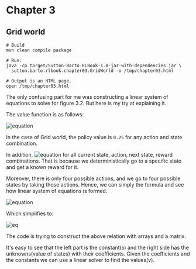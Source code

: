 # Chapter 3

## Grid world

```shell
# Build
mvn clean compile package

# Run:
java -cp target/Sutton-Barto-RLBook-1.0-jar-with-dependencies.jar \
  sutton.barto.rlbook.chapter03.GridWorld -o /tmp/chapter03.html

# Output is an HTML page.
open /tmp/chapter03.html
```

The only confusing part for me was constructing a linear system of equations to solve for figure 3.2. But here is
my try at explaining it. 

The value function is as follows:

![equation](https://latex.codecogs.com/svg.image?v_\pi(s)&space;=&space;\sum_{a}\pi(a&space;|&space;s)&space;\sum_{\acute{s},&space;r}&space;p(\acute{s},&space;r&space;|&space;s,&space;a)\left&space;[&space;r&space;&plus;&space;\gamma&space;v_\pi(\acute{s})&space;\right&space;])

In the case of Grid world, the policy value is `0.25` for any action and state combination.

In addition, 
![equation](https://latex.codecogs.com/svg.image?p(\acute{s},&space;r&space;|&space;s,&space;a)&space;=&space;1)
for all current state, action, next state, reward combinations. 
That is because we deterministically go to a specific state and get a known reward for it.

Moreover, there is only four possible actions, and we go to four possible states
by taking those actions. Hence, we can simply the formula and see how linear 
system of equations is formed. 

![equation](https://latex.codecogs.com/svg.image?v(s)&space;=&space;0.25&space;\left&space;[&space;r^{up}&space;&plus;&space;r^{left}&space;&space;&plus;&space;r^{right}&space;&space;&plus;&space;r^{down}&space;\right&space;]&space;&plus;&space;0.25&space;\gamma&space;\left&space;[&space;v(s^{up})&space;&plus;&space;v(s^{left})&space;&plus;&space;v(s^{right})&space;&plus;&space;v(s^{down})&space;\right&space;])

Which simplifies to:

![eq](https://latex.codecogs.com/svg.image?-0.25&space;\left&space;[&space;r^{up}&space;&plus;&space;r^{left}&space;&space;&plus;&space;r^{right}&space;&plus;&space;r^{down}&space;\right&space;]&space;=&space;-v(s)&space;&plus;&space;0.25&space;\gamma&space;\left&space;[&space;v(s^{up})&space;&plus;&space;v(s^{left})&space;&plus;&space;v(s^{right})&space;&plus;&space;v(s^{down})&space;\right&space;])

The code is trying to construct the above relation with arrays and a matrix.

It's easy to see that the left part is the constant(`b`) and the right side
has the unknowns(value of states) with their coefficients. Given the 
coefficients and the constants we can use a linear solver to find the values(v).
